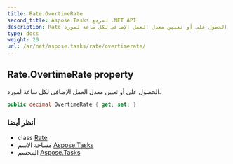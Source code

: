 ```yaml
---
title: Rate.OvertimeRate
second_title: Aspose.Tasks لمرجع .NET API
description: Rate ملكية. الحصول على أو تعيين معدل العمل الإضافي لكل ساعة لمورد.
type: docs
weight: 20
url: /ar/net/aspose.tasks/rate/overtimerate/
---
```

## Rate.OvertimeRate property

الحصول على أو تعيين معدل العمل الإضافي لكل ساعة لمورد.

```csharp
public decimal OvertimeRate { get; set; }
```

### أنظر أيضا

* class [Rate](../)
* مساحة الاسم [Aspose.Tasks](../../rate/)
* المجسم [Aspose.Tasks](../../../)


